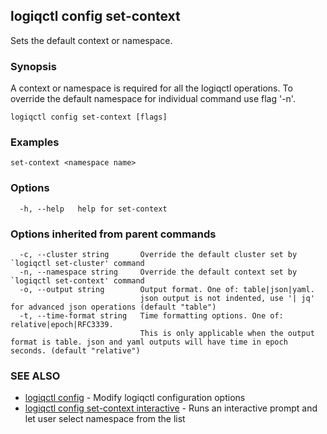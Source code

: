 ## logiqctl config set-context

Sets the default context or namespace.

### Synopsis


A context or namespace is required for all the logiqctl operations. To override the default namespace for individual command use flag '-n'. 
		

```
logiqctl config set-context [flags]
```

### Examples

```
set-context <namespace name>
```

### Options

```
  -h, --help   help for set-context
```

### Options inherited from parent commands

```
  -c, --cluster string       Override the default cluster set by `logiqctl set-cluster' command
  -n, --namespace string     Override the default context set by `logiqctl set-context' command
  -o, --output string        Output format. One of: table|json|yaml. 
                             json output is not indented, use '| jq' for advanced json operations (default "table")
  -t, --time-format string   Time formatting options. One of: relative|epoch|RFC3339. 
                             This is only applicable when the output format is table. json and yaml outputs will have time in epoch seconds. (default "relative")
```

### SEE ALSO

* [logiqctl config](logiqctl_config.md)	 - Modify logiqctl configuration options
* [logiqctl config set-context interactive](logiqctl_config_set-context_interactive.md)	 - Runs an interactive prompt and let user select namespace from the list

